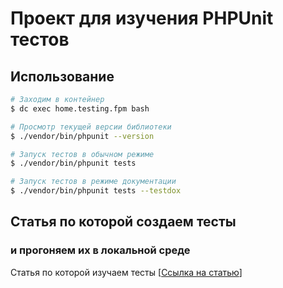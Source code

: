 # Проект для изучения PHPUnit тестов

## Использование

```sh
# Заходим в контейнер
$ dc exec home.testing.fpm bash

# Просмотр текущей версии библиотеки
$ ./vendor/bin/phpunit --version

# Запуск тестов в обычном режиме
$ ./vendor/bin/phpunit tests

# Запуск тестов в режиме документации
$ ./vendor/bin/phpunit tests --testdox
```

## Статья по которой создаем тесты 
### и прогоняем их в локальной среде

Статья по которой изучаем тесты
[[Ссылка на статью](https://google.com)]